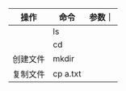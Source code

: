 | 操作     | 命令      | 参数｜ |
| -------- | --------- | ------ |
|          | ls        |        |
|          | cd        |        |
| 创建文件 | mkdir     |        |
| 复制文件 | cp  a.txt |        |  |